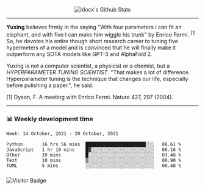 <div align="center">
    <img align="center" src="https://github-readme-stats.vercel.app/api?username=idocx&show_icons=true&count_private=true&hide_border=true" alt="idocx's Github Stats"></img>
</div>

---

**Yuxing** believes firmly in the saying "With four parameters I can fit an elephant, and with five I can make him wiggle his trunk" by Enrico Fermi. <sup>[1]</sup> So, he devotes his entire though short research career to tuning five hypermeters of a model and is convinced that he will finally make it outperform any SOTA models like GPT-3 and AlphaFold 2.

Yuxing is not a computer scientist, a physicist or a chemist, but a *HYPERPARAMETER TUNING SCIENTIST*. "That makes a lot of difference. Hyperparameter tuning is the technique that changes our life, especially before pulishing a paper.", he said.

[1] Dyson, F. A meeting with Enrico Fermi. Nature 427, 297 (2004).


---

### 📊 Weekly development time
<!--START_SECTION:waka-->
```text
Week: 14 October, 2021 - 20 October, 2021

Python       16 hrs 56 mins  ██████████████████████░░░   88.61 % 
JavaScript   1 hr 10 mins    █▓░░░░░░░░░░░░░░░░░░░░░░░   06.16 % 
Other        39 mins         █░░░░░░░░░░░░░░░░░░░░░░░░   03.48 % 
Text         10 mins         ▒░░░░░░░░░░░░░░░░░░░░░░░░   00.90 % 
TOML         5 mins          ░░░░░░░░░░░░░░░░░░░░░░░░░   00.48 % 
```
<!--END_SECTION:waka-->

### 

![Visitor Badge](https://visitor-badge.laobi.icu/badge?page_id=idocx.idocx)